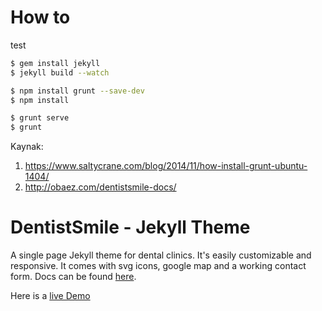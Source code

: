 # How to
test
```sh
$ gem install jekyll
$ jekyll build --watch

$ npm install grunt --save-dev 
$ npm install

$ grunt serve
$ grunt
```

Kaynak:
1. https://www.saltycrane.com/blog/2014/11/how-install-grunt-ubuntu-1404/
2. http://obaez.com/dentistsmile-docs/

# DentistSmile - Jekyll Theme

A single page Jekyll theme for dental clinics. It's easily customizable and responsive. It comes with svg icons, google map and a working contact form. Docs can be found [here](http://obaez.com/dentistsmile-docs/).

Here is a [live Demo](http://obaez.com/dentistsmile/)

